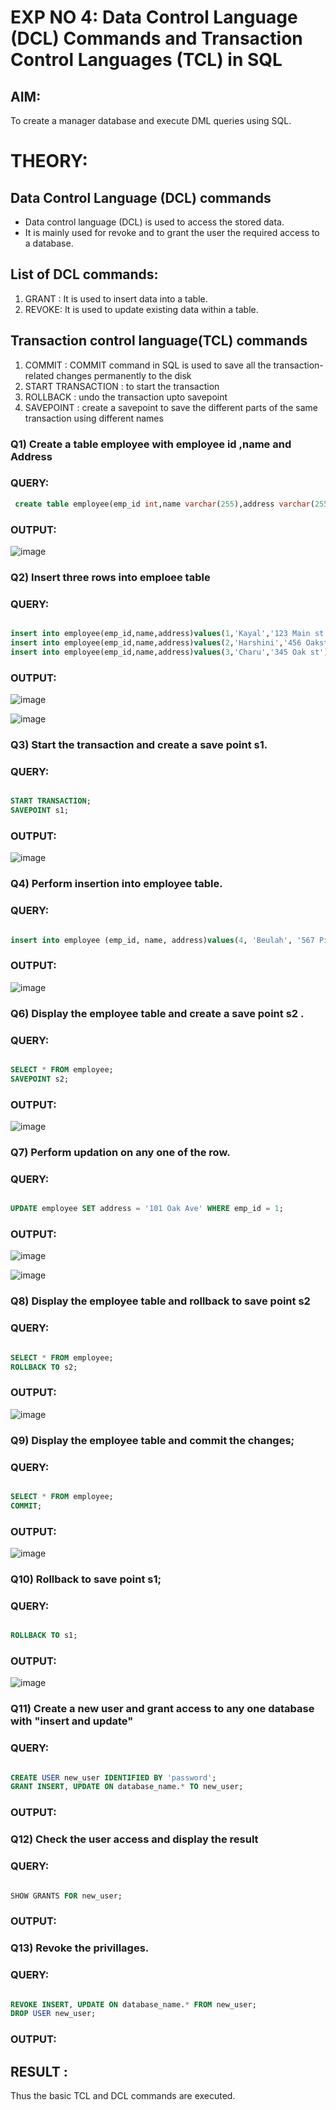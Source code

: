 # EXP NO 4: Data Control Language (DCL) Commands and Transaction Control Languages (TCL) in SQL

## AIM:
To create a manager database and execute DML queries using SQL.

# THEORY:
## Data Control Language (DCL) commands
* Data control language (DCL) is used to access the stored data.
* It is mainly used for revoke and to grant the user the required access to a database.
## List of DCL commands: 
1. GRANT : It is used to insert data into a table.
2. REVOKE: It is used to update existing data within a table.
## Transaction control language(TCL) commands
1. COMMIT : COMMIT command in SQL is used to save all the transaction-related changes permanently to the disk
2. START TRANSACTION : to start the transaction
3. ROLLBACK : undo the transaction upto savepoint 
4. SAVEPOINT : create a savepoint to save the different parts of the same transaction using different names

### Q1) Create a table employee with employee id ,name and Address

### QUERY:
```sql
 create table employee(emp_id int,name varchar(255),address varchar(255));
 ```
### OUTPUT:

![image](https://github.com/Kayalvizhi02/DBMS/assets/75413726/c4c6e700-c519-4021-a0b8-6f80714265a7)

### Q2) Insert three rows into emploee table 

### QUERY:
```sql

insert into employee(emp_id,name,address)values(1,'Kayal','123 Main st');
insert into employee(emp_id,name,address)values(2,'Harshini','456 Oakst');
insert into employee(emp_id,name,address)values(3,'Charu','345 Oak st');
```
### OUTPUT:
![image](https://github.com/Kayalvizhi02/DBMS/assets/75413726/6b8aa5c1-df56-43b8-9f6b-bc126865ff07)

![image](https://github.com/Kayalvizhi02/DBMS/assets/75413726/c2867600-c38b-4484-971f-059a60d69fa4)

### Q3) Start the transaction and create a save point s1.

### QUERY:

```sql

START TRANSACTION;
SAVEPOINT s1;
```
### OUTPUT:
![image](https://github.com/Kayalvizhi02/DBMS/assets/75413726/fde802d5-7e62-494d-a0f3-66925f79c898)

### Q4) Perform insertion into employee table.

### QUERY:
```sql

insert into employee (emp_id, name, address)values(4, 'Beulah', '567 Pine St');
```
### OUTPUT:

![image](https://github.com/Kayalvizhi02/DBMS/assets/75413726/18506561-f1dd-4785-8acd-f0206fc872e2)

### Q6)	Display the employee table and create a save point s2 .


### QUERY:
```sql

SELECT * FROM employee;
SAVEPOINT s2;
```
### OUTPUT:

![image](https://github.com/Kayalvizhi02/DBMS/assets/75413726/745c60cd-ddbb-4318-8ac7-db04a54a6814)

### Q7)	Perform updation on any one of the row.


### QUERY:
```sql

UPDATE employee SET address = '101 Oak Ave' WHERE emp_id = 1;
```
### OUTPUT:
![image](https://github.com/Kayalvizhi02/DBMS/assets/75413726/c03a03da-6d9e-47ed-9706-fe60647f2e55)

![image](https://github.com/Kayalvizhi02/DBMS/assets/75413726/c1bf8d8f-1f20-4405-b548-902805861f58)



### Q8) Display the employee table and rollback to  save point s2 


### QUERY:
```sql

SELECT * FROM employee;
ROLLBACK TO s2;
```
### OUTPUT:

![image](https://github.com/Kayalvizhi02/DBMS/assets/75413726/160f6211-35f8-4235-a2be-665635c15244)

### Q9) Display the employee table and commit the changes; 


### QUERY:
```sql

SELECT * FROM employee;
COMMIT;
```
### OUTPUT:

![image](https://github.com/Kayalvizhi02/DBMS/assets/75413726/c525cb78-aae0-41b1-9c89-bba6ad09e8b0)

### Q10) Rollback to save point s1;


### QUERY:
```sql

ROLLBACK TO s1;

```
### OUTPUT:
![image](https://github.com/Kayalvizhi02/DBMS/assets/75413726/f8081a63-72b9-4303-a9ec-789d9026fd4f)


### Q11)	Create a new user and grant access to any one database with "insert and update"


### QUERY:
```sql

CREATE USER new_user IDENTIFIED BY 'password';
GRANT INSERT, UPDATE ON database_name.* TO new_user;
```

### OUTPUT:


### Q12) Check the user access and display the result 


### QUERY:
```sql

SHOW GRANTS FOR new_user;

```
### OUTPUT:

### Q13) Revoke the privillages.

### QUERY:
```sql

REVOKE INSERT, UPDATE ON database_name.* FROM new_user;
DROP USER new_user;

```
### OUTPUT:


## RESULT :
Thus the basic TCL and DCL commands are executed.
